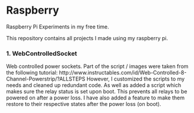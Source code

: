 # Raspberry
Raspberry Pi Experiments in my free time.

This repository contains all projects I made using my raspberry pi.

<h3>1. WebControlledSocket</h3>
Web controlled power sockets.
Part of the script / images were taken from the following tutorial: http://www.instructables.com/id/Web-Controlled-8-Channel-Powerstrip/?ALLSTEPS
However, I customized the scripts to my needs and cleaned up redundant code.
As well as added a script which makes sure the relay status is set upon boot.
This prevents all relays to be powered on after a power loss.
I have also added a feature to make them restore to their respective states after the power loss (on boot).
